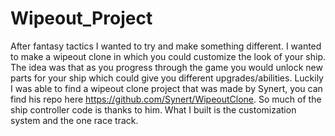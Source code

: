 # Wipeout_Project
After fantasy tactics I wanted to try and make something different.  I wanted to make a wipeout clone in which you could customize the look of your ship.  The idea was that as you progress through the game you would unlock new parts for your ship which could give you different upgrades/abilities.  Luckily I was able to find a wipeout clone project that was made by Synert, you can find his repo here https://github.com/Synert/WipeoutClone.  So much of the ship controller code is thanks to him.  What I built is the customization system and the one race track. 
